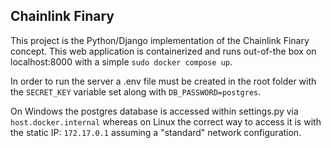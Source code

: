 ## Chainlink Finary

This project is the Python/Django implementation of the Chainlink Finary concept. This web application is containerized and runs out-of-the box on localhost:8000 with a simple `sudo docker compose up`.

In order to run the server a .env file must be created in the root folder with the `SECRET_KEY` variable set along with `DB_PASSWORD=postgres`.

On Windows the postgres database is accessed within settings.py via `host.docker.internal` whereas on Linux the correct way to access it is with the static IP: `172.17.0.1` assuming a "standard" network configuration.